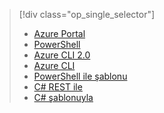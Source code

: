 > [!div class="op_single_selector"]
> * [Azure Portal](../articles/iot-hub/iot-hub-create-through-portal.md)
> * [PowerShell](../articles/iot-hub/iot-hub-create-using-powershell.md)
> * [Azure CLI 2.0](../articles/iot-hub/iot-hub-create-using-cli.md)
> * [Azure CLI](../articles/iot-hub/iot-hub-create-using-cli-nodejs.md)
> * [PowerShell ile şablonu](../articles/iot-hub/iot-hub-rm-template-powershell.md)
> * [C# REST ile](../articles/iot-hub/iot-hub-rm-rest.md)
> * [C# şablonuyla](../articles/iot-hub/iot-hub-rm-template.md)
> 
> 


